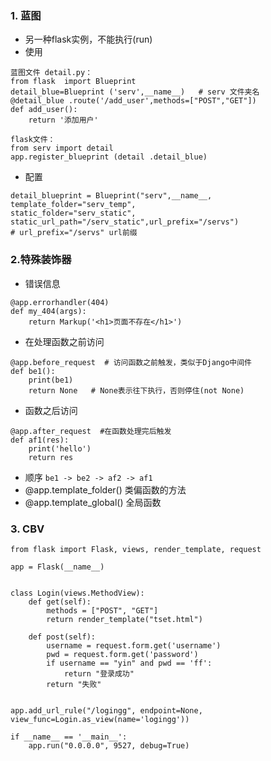 ### 1. 蓝图
- 另一种flask实例，不能执行(run)
- 使用
```
蓝图文件 detail.py：
from flask  import Blueprint
detail_blue=Blueprint ('serv',__name__)   # serv 文件夹名
@detail_blue .route('/add_user',methods=["POST","GET"])
def add_user():
    return '添加用户'
    
flask文件：
from serv import detail
app.register_blueprint (detail .detail_blue)
```
- 配置
```
detail_blueprint = Blueprint("serv",__name__, template_folder="serv_temp",
static_folder="serv_static",
static_url_path="/serv_static",url_prefix="/servs")
# url_prefix="/servs" url前缀
```
### 2.特殊装饰器
- 错误信息
```
@app.errorhandler(404)
def my_404(args):
    return Markup('<h1>页面不存在</h1>')
```
- 在处理函数之前访问
```
@app.before_request  # 访问函数之前触发，类似于Django中间件
def be1():
    print(be1)
    return None   # None表示往下执行，否则停住(not None)
```
- 函数之后访问
```
@app.after_request  #在函数处理完后触发
def af1(res):
    print('hello')
    return res
```
- 顺序
`be1 -> be2 -> af2 -> af1`
- @app.template_folder() 类偏函数的方法
- @app.template_global() 全局函数

### 3. CBV
```
from flask import Flask, views, render_template, request

app = Flask(__name__)


class Login(views.MethodView):
    def get(self):
        methods = ["POST", "GET"]
        return render_template("tset.html")

    def post(self):
        username = request.form.get('username')
        pwd = request.form.get('password')
        if username == "yin" and pwd == 'ff':
            return "登录成功"
        return "失败"


app.add_url_rule("/logingg", endpoint=None, view_func=Login.as_view(name='logingg'))

if __name__ == '__main__':
    app.run("0.0.0.0", 9527, debug=True)

```

















